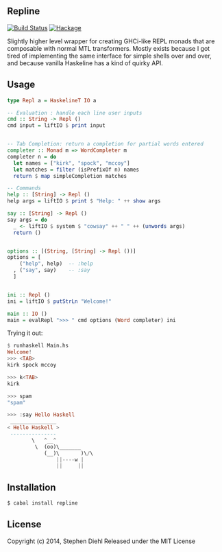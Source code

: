 Repline
-------

[![Build Status](https://travis-ci.org/sdiehl/repline.svg)](https://travis-ci.org/sdiehl/repline)
[![Hackage](https://img.shields.io/hackage/v/repline.svg)](https://hackage.haskell.org/package/repline)

Slightly higher level wrapper for creating GHCi-like REPL monads that are composable with normal MTL
transformers. Mostly exists because I got tired of implementing the same interface for simple shells over and
over, and because vanilla Haskeline has a kind of quirky API.


Usage
-----

```haskell
type Repl a = HaskelineT IO a

-- Evaluation : handle each line user inputs
cmd :: String -> Repl ()
cmd input = liftIO $ print input


-- Tab Completion: return a completion for partial words entered
completer :: Monad m => WordCompleter m
completer n = do
  let names = ["kirk", "spock", "mccoy"]
  let matches = filter (isPrefixOf n) names
  return $ map simpleCompletion matches

-- Commands
help :: [String] -> Repl ()
help args = liftIO $ print $ "Help: " ++ show args

say :: [String] -> Repl ()
say args = do
  _ <- liftIO $ system $ "cowsay" ++ " " ++ (unwords args)
  return ()


options :: [(String, [String] -> Repl ())]
options = [
    ("help", help)  -- :help
  , ("say", say)    -- :say
  ]


ini :: Repl ()
ini = liftIO $ putStrLn "Welcome!"

main :: IO ()
main = evalRepl ">>> " cmd options (Word completer) ini
```

Trying it out:

```haskell
$ runhaskell Main.hs
Welcome!
>>> <TAB>
kirk spock mccoy

>>> k<TAB>
kirk

>>> spam
"spam"

>>> :say Hello Haskell
 _______________ 
< Hello Haskell >
 --------------- 
        \   ^__^
         \  (oo)\_______
            (__)\       )\/\
                ||----w |
                ||     ||
```

Installation
------------

```bash
$ cabal install repline
```

License
-------

Copyright (c) 2014, Stephen Diehl
Released under the MIT License
